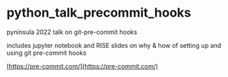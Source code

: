 # python_talk_precommit_hooks
pyninsula 2022 talk on git-pre-commit hooks

includes jupyter notebook and RISE slides on why & how of setting up and using git pre-commit hooks

[https://pre-commit.com/](https://pre-commit.com/)
